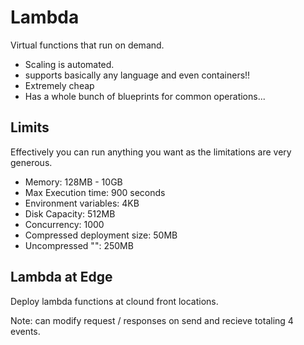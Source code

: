 # Lambda

Virtual functions that run on demand.

- Scaling is automated.
- supports basically any language and even containers!!
- Extremely cheap
- Has a whole bunch of blueprints for common operations...

## Limits

Effectively you can run anything you want as the limitations are very generous.

- Memory: 128MB - 10GB
- Max Execution time: 900 seconds
- Environment variables: 4KB
- Disk Capacity: 512MB
- Concurrency: 1000
- Compressed deployment size: 50MB
- Uncompressed "": 250MB

## Lambda at Edge

Deploy lambda functions at clound front locations.

Note: can modify request / responses on send and recieve totaling 4 events.